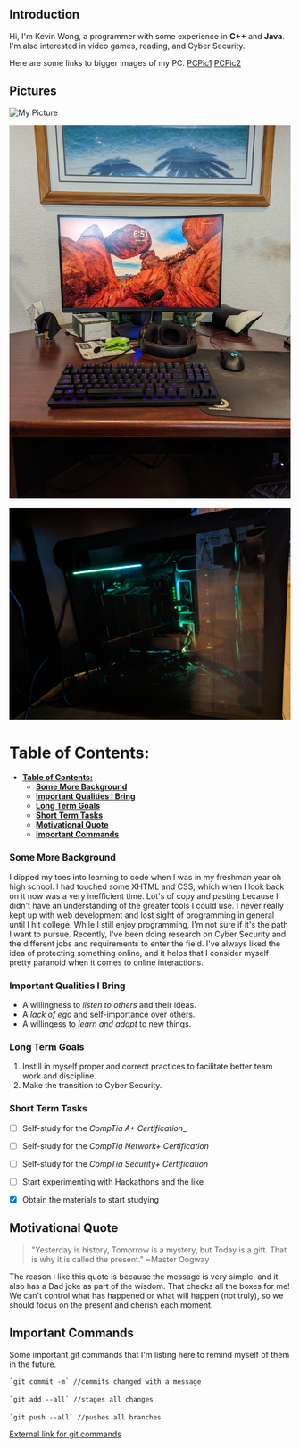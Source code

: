 ## **Introduction**
Hi, I'm Kevin Wong, a programmer with some experience in **C++** and **Java**. I'm also interested in video games, reading, and Cyber Security.

Here are some links to bigger images of my PC.
[PCPic1](./CSE-110-Screenshots-REPO/PXL_20230410_015130234.jpg)
[PCPic2](./CSE-110-Screenshots-REPO/PXL_20230410_015138664.jpg)

## **Pictures**
![My Picture](https://user-images.githubusercontent.com/114199299/230802828-c45e54ef-7613-43f1-accc-a8bb0e2c790c.jpg)

![PC Pic 1](CSE-110-Screenshots-REPO\PXL_20230410_015130234.jpg)

![PC Pic 2](CSE-110-Screenshots-REPO/PXL_20230410_015138664.jpg)

# **Table of Contents:**
- [**Table of Contents:**](#table-of-contents)
    - [**Some More Background**](#some-more-background)
    - [**Important Qualities I Bring**](#important-qualities-i-bring)
    - [**Long Term Goals**](#long-term-goals)
    - [**Short Term Tasks**](#short-term-tasks)
  - [**Motivational Quote**](#motivational-quote)
  - [**Important Commands**](#important-commands)
<!-- **Relative links:** Use `[file name](./file-name.md)` to create a link to another markdown file in the same directory -->

### **Some More Background**
I dipped my toes into learning to code when I was in my freshman year oh high school. I had touched some XHTML and CSS, which when I look back on it now was a very inefficient time. Lot's of copy and pasting because I didn't have an understanding of the greater tools I could use. I never really kept up with web development and lost sight of programming in general until I hit college. While I still enjoy programming, I'm not sure if it's the path I want to pursue. Recently, I've been doing research on Cyber Security and the different jobs and requirements to enter the field. I've always liked the idea of protecting something online, and it helps that I consider myself pretty paranoid when it comes to online interactions.

### **Important Qualities I Bring**
- A willingness to _listen to others_ and their ideas.
- A _lack of ego_ and self-importance over others.
- A willingess to _learn and adapt_ to new things.

### **Long Term Goals**
1. Instill in myself proper and correct practices to facilitate better team work and discipline.
2. Make the transition to Cyber Security.

### **Short Term Tasks**
- [ ] Self-study for the _CompTia A+ Certification__
- [ ] Self-study for the _CompTia Network+ Certification_
- [ ] Self-study for the _CompTia Security+ Certification_
- [ ] Start experimenting with Hackathons and the like
- [x] Obtain the materials to start studying 


## **Motivational Quote**
> "Yesterday is history, Tomorrow is a mystery, but Today is a gift. That is why it is called the present." ~Master Oogway

The reason I like this quote is because the message is very simple, and it also has a Dad joke as part of the wisdom. That checks all the boxes for me! We can't control what has happened or what will happen (not truly), so we should focus on the present and cherish each moment. 

## **Important Commands**
Some important git commands that I'm listing here to remind myself of them in the future. 
```
`git commit -m` //commits changed with a message

`git add --all` //stages all changes

`git push --all` //pushes all branches
```
[External link for git commands](https://git-scm.com/docs)



